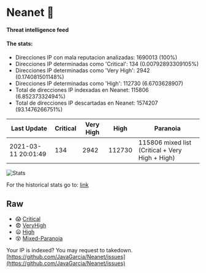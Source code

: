# Neanet :hocho:
#### Threat intelligence feed
#### The stats:

- Direcciones IP con mala reputacion analizadas: 1690013 (100%)
- Direcciones IP determinadas como 'Critical':  134 (0.00792893309105%)
- Direcciones IP determinadas como 'Very High':  2942 (0.174081501148%)
- Direcciones IP determinadas como 'High':  112730 (6.6703628907)
- Total de direcciones IP indexadas en Neanet:  115806 (6.85237332494%)
- Total de direcciones IP descartadas en Neanet:  1574207 (93.1476266751%)

| Last Update | Critical | Very High | High | Paranoia |
| --- | --- | --- | --- | --- |
| 2021-03-11 20:01:49 | 134 | 2942 | 112730 | 115806 mixed list (Critical + Very High + High)|

![Stats](https://docs.google.com/spreadsheets/d/e/2PACX-1vSnaNMIXVabIpDJjufMlzH7poXnshF3mgd8Is1g9ytUEzVsP5my4Trn8f-xkoLLQ38xpL3HtmUexLo6/pubchart?oid=501124687&format=image)

For the historical stats go to: [link](/stats.csv)
## Raw
- :scream: [Critical](https://raw.githubusercontent.com/JavaGarcia/Neanet/master/blacklists/neanet_critical.txt)
- :fearful: [VeryHigh](https://raw.githubusercontent.com/JavaGarcia/Neanet/master/blacklists/neanet_veryHigh.txtt)
- :frowning: [High](https://raw.githubusercontent.com/JavaGarcia/Neanet/master/blacklists/neanet_high.txt)
- :dizzy_face: [Mixed-Paranoia](https://raw.githubusercontent.com/JavaGarcia/Neanet/master/blacklists/neanet_all.txt)


Your IP is indexed? You may request to takedown. [https://github.com/JavaGarcia/Neanet/issues](https://github.com/JavaGarcia/Neanet/issues)

























































































































































































































































































































































































































































































































































































































































































































































































































































































































































































































































































































































































































































































































































































































































































































































































































































































































































































































































































































































































































































































































































































































































































































































































































































































































































































































































































































































































































































































































































































































































































































































































































































































































































































































































































































































































































































































































































































































































































































































































































































































































































































































































































































































































































































































































































































































































































































































































































































































































































































